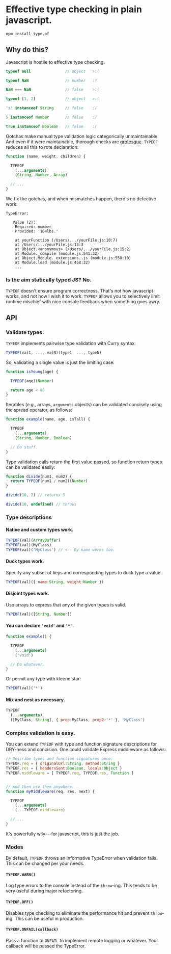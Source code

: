 # Effective type checking in plain javascript.
```sh
npm install type.of
```

## Why do this?

Javascript is hostile to effective type checking.

```js
typeof null               // object   >:(

typeof NaN                // number   :?

NaN === NaN               // false    >:(

typeof [1, 2]             // object   >:(

's' instanceof String     // false    :/

5 instanceof Number       // false    :/

true instanceof Boolean   // false    :/
```

Gotchas make manual type validation logic categorically unmaintainable. And even if it were maintainable, thorough checks are [grotesque](https://www.joyent.com/node-js/production/design/errors#an-example). `TYPEOF` reduces all this to rote declaration:

```js
function (name, weight, children) {

  TYPEOF
    (...arguments)
    (String, Number, Array)

  // ...
}
```

We fix the gotchas, and when mismatches happen, there's no detective work:

```
TypeError:

   Value (2):
    Required: number
    Provided: '164lbs.'

    at yourFunction (/Users/.../yourFile.js:10:7)
    at /Users/.../yourFile.js:13:3
    at Object.<anonymous> (/Users/.../yourFile.js:15:2)
    at Module._compile (module.js:541:32)
    at Object.Module._extensions..js (module.js:550:10)
    at Module.load (module.js:458:32)
    ...
```

### Is the aim statically typed JS? No.
`TYPEOF` doesn't ensure program correctness. That's not how javascript works, and not how I wish it to work. `TYPEOF` allows you to selectively limit runtime mischief with nice console feedback when something goes awry.

## API
### Validate types.
`TYPEOF` implements pairwise type validation with Curry syntax:

```js
TYPEOF(val1, ..., valN)(type1, ..., typeN)
```

So, validating a single value is just the limiting case:

```js
function isYoung(age) {

  TYPEOF(age)(Number)

  return age < 80
}
```

Iterables (*e.g.,* arrays, `arguments` objects) can be validated concisely using the spread operator, as follows:

```js
function example(name, age, isTall) {

  TYPEOF
    (...arguments)
    (String, Number, Boolean)

  // Do stuff.
}
```

Type validation calls return the first value passed, so function return types can be validated easily:

```js
function divide(num1, num2) {
  return TYPEOF(num1 / num2)(Number)
}

divide(10, 2) // returns 5

divide(10, undefined) // throws
```

### Type descriptions
#### Native and custom types work.
```js
TYPEOF(val)(ArrayBuffer)
TYPEOF(val)(MyClass)
TYPEOF(val)('MyClass') // <-- By name works too.
```

#### Duck types work.
Specify any subset of keys and corresponding types to duck type a value.

```js
TYPEOF(val)({ name:String, weight:Number })
```

#### Disjoint types work.
Use arrays to express that any of the given types is valid.

```js
TYPEOF(val)([String, Number])
```

#### You can declare `'void'` and `'*'`.
```js
function example() {

  TYPEOF
    (...arguments)
    ('void')

  // Do whatever.
}
```

Or permit any type with kleene star:

```js
TYPEOF(val)('*')
```

#### Mix and nest as necessary.
```js
TYPEOF
  (...arguments)
  ([MyClass, String], { prop:MyClass, prop2:'*' }, 'MyClass')
```

### Complex validation is easy.
You can extend `TYPEOF` with type and function signature descriptions for DRY-ness and concision. One could validate Express middleware as follows:

```js
// Describe types and function signatures once:
TYPEOF.req = { originalUrl:String, method:String }
TYPEOF.res = { headersSent:Boolean, locals:Object }
TYPEOF.middleware = [ TYPEOF.req, TYPEOF.res, Function ]


// And then use them anywhere:
function myMiddleware(req, res, next) {

  TYPEOF
    (...arguments)
    (...TYPEOF.middleware)

  // ...
}
```
It's powerfully wily---for javascript, this is just the job.

### Modes
By default, `TYPEOF` throws an informative TypeError when validation fails. This can be changed per your needs.

#### `TYPEOF.WARN()`
Log type errors to the console instead of the `throw`-ing. This tends to be very useful during major refactoring.

#### `TYPEOF.OFF()`
Disables type checking to eliminate the performance hit and prevent `throw`-ing. This can be useful in production.

#### `TYPEOF.ONFAIL(callback)`
Pass a function to `ONFAIL` to implement remote logging or whatever. Your callback will be passed the TypeError.
